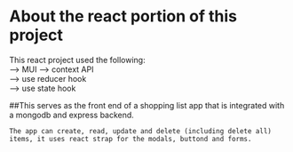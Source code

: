 # About the react portion of this project  
  
This react project used the following:  
--> MUI 
--> context API  
--> use reducer hook  
--> use state hook  
  
  ##This serves as the front end of a shopping list app that is integrated with a mongodb and express backend.   
    
    The app can create, read, update and delete (including delete all) items, it uses react strap for the modals, buttond and forms.